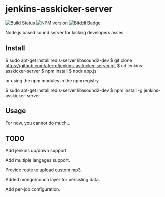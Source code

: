 jenkins-asskicker-server
========================

[![Build Status](https://travis-ci.org/aferre/jenkins-asskicker-server.png?branch=master)](https://travis-ci.org/aferre/jenkins-asskicker-server)
[![NPM version](https://badge.fury.io/js/jenkins-asskicker-server.png)](http://badge.fury.io/js/jenkins-asskicker-server)
[![Bitdeli Badge](https://d2weczhvl823v0.cloudfront.net/aferre/jenkins-asskicker-server/trend.png)](https://bitdeli.com/free "Bitdeli Badge")

Node.js based sound server for kicking developers asses.

Install
-------

$ sudo apt-get install redis-server libasound2-dev
$ git clone https://github.com/aferre/jenkins-asskicker-server.git
$ cd jenkins-asskicker-server
$ npm install
$ node app.js

or using the npm modules in the npm registry

$ sudo apt-get install redis-server libasound2-dev
$ npm install -g jenkins-asskicker-server

Usage
-----

For now, you cannot do much... 

TODO
----

Add jenkins up/down support.

Add multiple langages support.

Provide route to upload custom mp3.

Added mongo/couch layer for persisting data.

Add per-job configuration.
